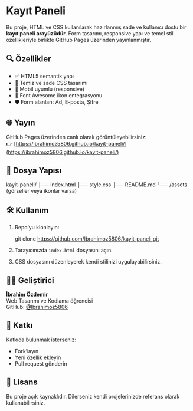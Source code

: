 
# Kayıt Paneli

Bu proje, HTML ve CSS kullanılarak hazırlanmış sade ve kullanıcı dostu bir **kayıt paneli arayüzüdür**. Form tasarımı, responsive yapı ve temel stil özellikleriyle birlikte GitHub Pages üzerinden yayınlanmıştır.

## 🔍 Özellikler

- ✅ HTML5 semantik yapı
- 🎨 Temiz ve sade CSS tasarımı
- 📱 Mobil uyumlu (responsive)
- 🧩 Font Awesome ikon entegrasyonu
- 🛡️ Form alanları: Ad, E-posta, Şifre

## 🌐 Yayın

GitHub Pages üzerinden canlı olarak görüntüleyebilirsiniz:  
👉 [https://ibrahimoz5806.github.io/kayit-paneli/](https://ibrahimoz5806.github.io/kayit-paneli/)

## 📁 Dosya Yapısı


kayit-paneli/
├── index.html
├── style.css
├── README.md
└── /assets (görseller veya ikonlar varsa)


## 🛠️ Kullanım

1. Repo’yu klonlayın:
   
   git clone https://github.com/Ibrahimoz5806/kayit-paneli.git
   
2. Tarayıcınızda `index.html` dosyasını açın.
3. CSS dosyasını düzenleyerek kendi stilinizi uygulayabilirsiniz.

## 👨‍💻 Geliştirici

**İbrahim Özdemir**  
Web Tasarımı ve Kodlama öğrencisi  
GitHub: [@Ibrahimoz5806](https://github.com/Ibrahimoz5806)

## 🤝 Katkı

Katkıda bulunmak isterseniz:
- Fork’layın
- Yeni özellik ekleyin
- Pull request gönderin

## 📄 Lisans

Bu proje açık kaynaklıdır. Dilerseniz kendi projelerinizde referans olarak kullanabilirsiniz.
```
